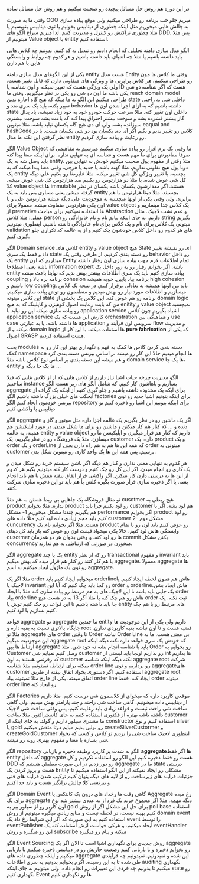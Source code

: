در این دوره هم روش حل مسائل پیچیده رو صحبت میکنیم و هم روش حل مسائل ساده

وقتی ما به صورت OOO میریم جلو خب برنامه رو طراحی میکنیم ولی موقع پیاده سازی به چالش هایی میخوریم مثل اینکه چطوری از دیتابیس بخونیم یا توی دیتابیس بنویسیم یا مثلا چطوری تراکنش رو کنترل و مدیریت کنیم. لذا میریم سراغ الگو های DDD. پس مثلا میتونیم از Value object یا entity استفاده کنیم. 

الگو مدل سازی دامنه
تحلیلی که انجام دادیم رو تبدیل به کد کنیم. بدونیم چه کلاس هایی باید داشته باشیم یا مثلا چه اشیای باید داشته باشیم و هر کدوم چه روابط و وابستگی هایی با هم دارن 

یکی از این الگوهای مدل سازی دامنه entity هست
مدل Entity
وقتی ما کلاس ها مون رو طراحی میکنیم، هر کلاس پراپرتی ها و ویژگی های متفاوتی دارن که قابل تغییر هست. ولی یک ویژگی هست که تغییر نمیکنه و اون شناسه یا ID هست که اگر شناسه دو شی یکی باشه ما اون دو شی رو یکی در نظر میگیریم. 
وقتی ما reach domain model طراحی میکنیم این الگو به ما میگه که هیچ گاه اجازه ندین state داخلی شی به راحتی تغییر بکنه، باید یک سری متد و behavior داشته باشیم که به ازای اجرا شدن اون ها state داخلی اون تغییر کنه. مثلا سرعت حرکت خودرو خود به خود زیاد نمیشه، باد پدال گاز بیشتر فشرده بشه و سوخت بیشتر احتراق پیدا کنه که باعث بشه سوخت بیشتری سوزانده بشه. ولی آی دی هیچ گاه یکسان نباید باشه. مثلا میتوین eaqual and hashCode کلاس رو تغییر بدیم و بگیم اگر آی دی یکسان بود دو شی یکسان هست. با در نظر گرفتن این نکته ما مدل entity رو رعایت و پیاده سازی کردیم. 

 الگو Value Object
ما وقتی یک نرم افزار رو پیاده سازی میکنیم میرسیم به مفاهیمی که صرفا مقادیرش برای ما مهم هست و شناسه ای به تنهایی نداره. برای اینکه معنا پیدا کنه باید وصل شه به یک entity. مثلا وقتی از مفهوم پول صحبت میکنیم خودش به تنهایی بین دوتا پول هیچ تفاوتی نداریم، مثلا کهنه باشه یا جدید یا هرچی. وقتی معنا پیدا میکنه که به یک entity بچسبه. با تغییر ویژگی کل شی تغییر میکنه، مثلا علیرضا رو بکنیم علی دیگه کل شی عوض شده، یا مثلا دو هزارتومن رو بکنیم صد هزارتومن کل شی عوش میشه. کلا value object ها immutable هستند. اگر مقدارشون یکسان باشه یکسان در نظر گرفته میشن یعنی مساوی پس باید به یک entity بچسبند، مثلا دوتا هزارتومن با هم برابرند، ولی وقتی یکی از اونها میچسبه به موجودیت علی دیگه میشه هزارتومن علی و با اون یکی هزارتومن متفاوت میشه. معمولا برای value object یک کلاس جدا میسازیم و از premetive ها استفاده نمیکنیم برای مباحث Abstraction و عدم نشت لاجیک. 
مثال عملی:
مثلا کلاس person داریم. به جای اینکه بیایم نام و نام خانوادگی رو string بگیریم میتونی یک کلاس برای نام و یک کلاس برای نام خانوادگی داشته باشیم. اینطوری میتونیم validation های هر کدوم رو داخل کلاس خودشون چک کنیم و از یه عالمه کد تکراری جلو گیری کنیم. 


الگو Domain service
کلاس های entity و value object هیچ State ای رو نمیشه تغییر داد و فقط یک سری state رو دسته بندی کردیم. از طرفی وقتی یک behavior رو داخل یک entity میذاریم که اون Entity تمام اطلاعات لازم جهت پیاده سازی اون رفتار داشته باشه یعنی اصطلاحا information expert باشه. اگر بخوایم رفتار رو به زور داخل یک entity پیاده سازی کنیم باید یک سری اطلاعات بیشتر بهش بدیم که نهایتا باعث میشه coupling برنامه بره بالا و cohesion برنامه بیاد پایین. خوبه همیشه high cohesion باشیم و low coupling. باید بین اونها همیشه یه تعادلی برقرار کنیم. 
در نتیجه یک کلاس میسازیم و اطلاعات مورد نیاز رو بهش میدیم و منطقمون رو توش پیاده سازی میکنیم. این کلاس میتونه state برنامه رو هم عوض کنه. 
این کلاس یک بخشی از domain logic من که بابت رعایت اصول کوهیژن و کاپلینگ که به هیچ enitity و value object نمیچسبه رو پیاده سازی میکنه
این رو نباید با application service اشباه بگیریم چون کلاس application service کارش این هست که یک orchestration و هماهنگی بین use case ها داشته باشه. یا به عبارتی application سرویس اون فرآیند و flow و مدیریت میکنه و از domain logic ها استفاده میکنه. 
با این کار از **pure fabrication** که یکی از اصول GRASP هست استفاده کردیم. 


بحث modules
دسته بندی کردن کلاس ها 
کمک به فهم و نگهداری بهتر
این کار رو به کمک namespace ها انجام میدیم
حالا این کار رو میشه بر اساس بیزنس دسته بندی کرد و هم میشه این دسته بندی بر اساس نوع کلاس باشه مثلا domain service ها یک جا، entity ها یک جا دیگه و ...

الگو مدیریت چرخه حیات اشیا
نیاز داریم از کلاس هایی که از از کلاس هایی که قبلا ساختیم instance بسازیم و باهاشون کار کنیم. که شامل الگو های زیر هست
الگو aggregate برای ایکه یک محدوده داشته باشیم و جلو گیری کنیم از اینکه یک گراف از آبجکت های خیلی بزرگ داشته باشیم
الگو factories برای اینکه بتونیم اشیا جدید رو توی بیزنس خودمون ایجاد کنیم
الگو repository برای اینکه بتونیم این اشیا رو ذخیره کنیم تو دیتابیس یا واکشی کنیم

الگو aggregate
اگر یک ماشین رو در نظر بگیریم یک عالمه اجزا داره مثل موتور و گاز و دنده و ... که کنار هم کار میکنن و ماشین رو برای ما شکل میدن. در مورد اپلیکیشن هم همینه. یه عالمه entity و value object داریم که کنار هم قرار میگیرن و اپلیکیشن ما رو میسازن. 
مثلا یک فروشگاه رو در نظر بگیریم، یک customer داره، یک product و یک order و یک orderLine که همه این ها هم به هم راه دارن یعنی از order میتونی به customer برسیم. پس همه این ها یک واحد کاری رو میتونن شکل بدن. 

هر کدوم به تنهایی معنی ندارن و کنار هم دیگه اگر باشن سیستم خرید رو شکل میدن و یک کاری رو انجام میدن. اگر این کل رو چک کنیم و درست کار کنه میتونیم بگیم هر کدوم از این ها به درستی دارن کار میکنن. اگر واکشی قرار اتفاق بیفته همش با هم باید انجام بشه. یا اگر ذخیره سازی قرار صورت بگیره کلش با هم باید تو این ذخیره سازی شرکت کنند. 

تو مثال فروشگاه یک جاهایی بی ربط هستن به هم مثلا cusotmer هیچ ربطی به product نداره. مثلا بخوایم product رو لود بکنیم چرا باید customer هم لود بشه. اگر با هم بگیریم چندتا مشکل میخوریم
1- مشکل performance اگر بخوایم product رو لود کنیم باید حجم زیادی داده لود کنیم مثلا داده های customer
2- مشکل دوم cuncurency هست. مثلا اگر بخوایم نام یک product رو عوض کنیم باید اون رو با تمام وابستگی هاش لود کنیم. حالا یکی میخواد قیمت اون رو عوض کنه باز باید کل دیتای cusotmer ها رو لود کنه. و وقتی بخوان هر دو همزمان commit بکنن مشکل concurrency میخورن در صورتی که ارتباطی به هم ندارند. 

الگو aggregate یک یا چند entity رو که از نظر transactional و مفهوم invariant باید با هم کار کنند رو کنار هم قرار میده که بهش میگیم aggregate. معمولا aggregate ها رو توی یک ماژول ایجاد میکنیم به اسم aggregate. 

مثلا اگر یک order میخوایم ایجاد کنیم  باید orderlineهاش هم همون لحظه ایجاد کنیم. یا لاجیک یا invariant رو کجا باید چک کنیم که آیا این order و orderlineهاش ایجاد بشن. یک جایی باید باشه تا این لاجیک های به هم مرتبط رو پیاده سازی کنه مثلا با ایجاد order بیاد orderline هاش رو هم چک کنه یا مثلا اگر 13 به در هست هیچ order ثبت نکنه. یک جا باید داشته باشیم تا این قواعد رو چک کنیم توش یا entity های مرتبط رو با هم چک کنیم بسازیم یا لود کنیم. 

قواعد aggregate
تو aggregate ما چندین entity داریم ولی یکی از این موجودیت ها جایگاه بالاتری نسبت به بقیه داره و root قضیه هست و تا اون نباشه بقیه کاربردی ندارن. مثلا تو aggregate های order تا وقتی Order نباشه Order Line بی معنی هست. ما به این موجودیت میگیم aggregate root که خودش یک سری قواعد داره 
نکته دیگه اینکه ارتباط ها بین aggregate باید با شناسه انجام بشه نه خود شی. مثلا Order رو بخوایم به Customer وصل کنیم نمیایم شی customer رو بذاریم اونجا باید لیستی از int ها بذاریم که رفرنس هستند به اون customer
نکته دیگه اینکه شناسه aggregate root شرکت میکنه برای ارتباط، نمیتونیم مثلا شناسه order line  رو برداریم و توی aggregateهای customer استفاده کنیم. 
اگر دستوری بخواد اتفاق بیفته از طریق aggregate root اتفاق میفته. یکی از خارج مثلا نمیتونه بیاد order line ایجاد کنه. فقط order میتونه order line رو ایجاد کنه. 


الگو Factories
موقعی کاربرد داره که میخوای از کلاسمون شی درست کنیم. مثلا داریم از دیتابیس داده میخونیم. گاهی ساخت شی راحته و چند پارامتر بهش میدیم. ولی گاهی ساخت شی راحت نیست و قواعد زیادی باید رعایت کنیم. 
پس وقتی ساخت شی لاجیک داشته باشه بهتره از فکتوری استفاده کنیم به جای کانستراکتور. مثلا ساخت customer ما مشتری سیلور داریم و گولد. به جای اینکه از constructor استفاده کنیم و نوع silver یا gold رو بولین بدیم میایم دوتا متدش میکنیم createSilverCustormer و createGoldCustomer اینطوری لاجیک ساخت شی را بردیم تو کلاس و کسی که بخواد شی بسازه با معنا و مفهوم بهتری روبه رو میشه. 


الگو repository 
الگو به شدت پر کاربرد
وظیفه ذخیره و بازیابی **aggregateها**
اگر فقط entity که داخل aggregate هست رو فقط ذخیره کنیم این الگو رو استفاده نکردیم و کل DDD رو دور زدیم
در این صورت مطمئن هستیم که aggregate ما در state درستی هست و بروز کردن یک Entity مشکلی رو ایجاد نمیکنه 
از این الگو استفاده میکنیم تا جزئیات فرآیند های زیرساخت رو از لایه های دیگه پنهان کنیم
ترکیب شدن فرآیند های فنی و بیزنسی کلا چالش برانگیز هست و باید جدا کنیم

الگو Domain Event
گاهی وقت ها رخداد های درون یک کانتکس یا Aggregate رخ میده برای یک aggregate دیگه مهمه. مثلا اگر مجموع خرید یک فرد از یه عددی بیشتر شد نوع اون کاربر رو از سیلور ببر به gold 
برای حل این مشکل اگر از روش poll base استفاده کنیم بهینه نیست، در لحظه نیست و منابع زیادی میگیره
میتونیم از روش domain event استفاده کنیم به این صورت که اگر این شرایط رخ داد یک event را توسط eventPublisher ایجاد میکنیم. و هرکی خواست ازش استفاده کنه یک eventHandler این رو میگیره و روش subscribe میکنه و پیام رو میگیره

الگو Event Sourcing
روش جدیدی برای نگهداری اشیا است
تا الان اگر یک aggregate رو بخوایم ذخیره و یا بازیابی کنیم وضعیت جاریش رو در دیتابیس ذخیره میکنیم یا بازیابی میکنیم
و اینکه چطوری داده های aggregate این شده  و نمیدونیم. نمیدونیم چه فرآیندی طی شده تا به این رسیده. اگرم بخوایم بدونیم یه سری اطلاعات auditing نگهداری میکنیم تا بدونیم چه فردی این تغییرات رو انجام داده. 
ولی میتونیم به جای اینکه state رو نگهداری کنیم Event ها رو نگهداری کنیم
